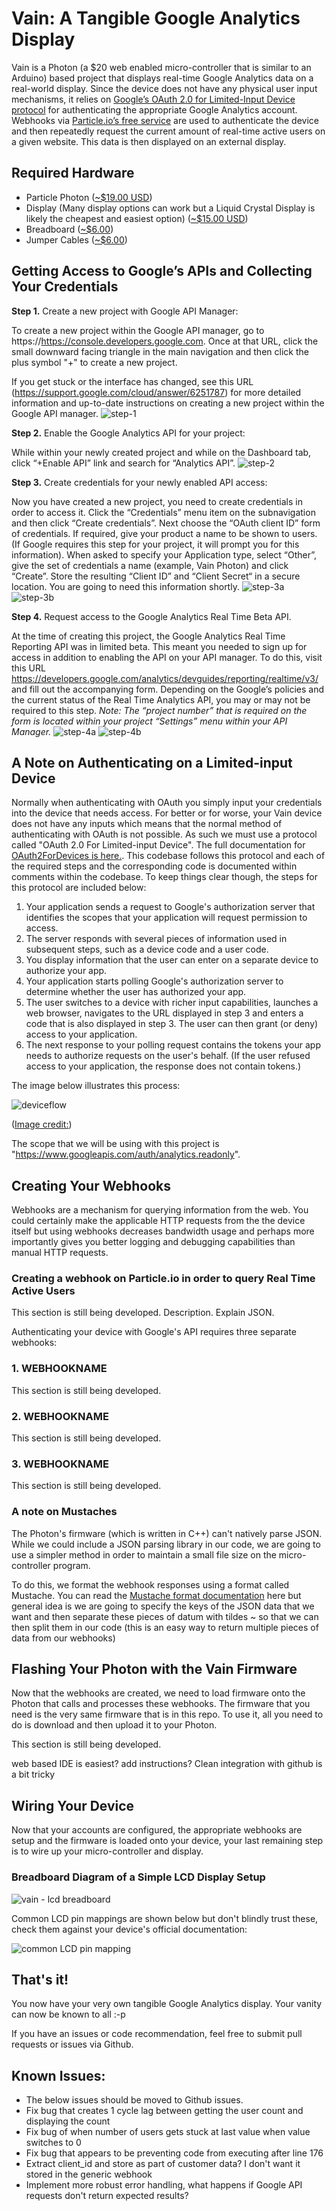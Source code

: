 # Vain: A Tangible Google Analytics Display

Vain is a Photon (a $20 web enabled micro-controller that is similar to an Arduino) based project that displays real-time Google Analytics data on a real-world display. Since the device does not have any physical user input mechanisms, it relies on [Google’s OAuth 2.0 for Limited-Input Device protocol](https://developers.google.com/identity/protocols/OAuth2ForDevices) for authenticating the appropriate Google Analytics account. Webhooks via [Particle.io’s free service](https://www.particle.io) are used to authenticate the device and then repeatedly request the current amount of real-time active users on a given website. This data is then displayed on an external display.

## Required Hardware

* Particle Photon ([~$19.00 USD](https://www.sparkfun.com/products/13774))
* Display (Many display options can work but a Liquid Crystal Display is likely
	the cheapest and easiest option) ([~$15.00 USD](https://www.sparkfun.com/products/9052))
* Breadboard ([~$6.00](https://www.sparkfun.com/products/12615))
* Jumper Cables ([~$6.00](https://www.sparkfun.com/products/8431))

## Getting Access to Google’s APIs and Collecting Your Credentials

**Step 1.** Create a new project with Google API Manager:

To create a new project within the Google API manager, go to https://https://console.developers.google.com. Once at that URL, click the small downward facing triangle in the main navigation and then click the plus symbol "+" to create a new project.

If you get stuck or the interface has changed, see this URL (https://support.google.com/cloud/answer/6251787) for more detailed information and up-to-date instructions on creating a new project within the Google API manager.
![step-1](https://user-images.githubusercontent.com/136573/28741600-ce13fdb8-73ce-11e7-8efb-ac488e2ac1b3.png)

**Step 2.** Enable the Google Analytics API for your project:

While within your newly created project and while on the Dashboard tab, click “+Enable API” link and search for “Analytics API”.
![step-2](https://user-images.githubusercontent.com/136573/28741604-ce1865ec-73ce-11e7-8704-5ab8f37fa563.png)

**Step 3.** Create credentials for your newly enabled API access:

Now you have created a new project, you need to create credentials in order to access it. Click the “Credentials” menu item on the subnavigation and then click “Create credentials”. Next choose the “OAuth client ID” form of credentials. If required, give your product a name to be shown to users. (If Google requires this step for your project, it will prompt you for this information). When asked to specify your Application type, select “Other”, give the set of credentials a name (example, Vain Photon) and click “Create”. Store the resulting “Client ID” and “Client Secret“ in a secure location. You are going to need this information shortly.
![step-3a](https://user-images.githubusercontent.com/136573/28741603-ce146fd2-73ce-11e7-9109-9e76c87e2e94.png)
![step-3b](https://user-images.githubusercontent.com/136573/28741602-ce144cf0-73ce-11e7-96fa-d2023e4da784.png)

**Step 4.** Request access to the Google Analytics Real Time Beta API.

At the time of creating this project, the Google Analytics Real Time Reporting API was in limited beta. This meant you needed to sign up for access in addition to enabling the API on your API manager. To do this, visit this URL https://developers.google.com/analytics/devguides/reporting/realtime/v3/ and fill out the accompanying form. Depending on the Google’s policies and the current status of the Real Time Analytics API, you may or may not be required to this step. *Note: The “project number” that is required on the form is located within your project “Settings” menu within your API Manager.*
![step-4a](https://user-images.githubusercontent.com/136573/28741606-ce2b8b72-73ce-11e7-95c5-26e7dc608574.png)
![step-4b](https://user-images.githubusercontent.com/136573/28741605-ce28e98a-73ce-11e7-98a0-a234c715238c.png)


## A Note on Authenticating on a Limited-input Device
Normally when authenticating with OAuth you simply input your credentials into the device that needs access. For better or for worse, your Vain device does not have any inputs which means that the normal method of authenticating  with OAuth is not possible. As such we must use a protocol called "OAuth 2.0 For Limited-input Device". The full documentation for [OAuth2ForDevices is here.](https://developers.google.com/identity/protocols/OAuth2ForDevices). This codebase follows this protocol and each of the required steps and the corresponding code is documented within comments within the codebase. To keep things clear though, the steps for this protocol are included below:

1. Your application sends a request to Google's authorization server that identifies the scopes that your application will request permission to access.
2. The server responds with several pieces of information used in subsequent steps, such as a device code and a user code.
3. You display information that the user can enter on a separate device to authorize your app.
4. Your application starts polling Google's authorization server to determine whether the user has authorized your app.
5. The user switches to a device with richer input capabilities, launches a web browser, navigates to the URL displayed in step 3 and enters a code that is also displayed in step 3. The user can then grant (or deny) access to your application.
6. The next response to your polling request contains the tokens your app needs to authorize requests on the user's behalf. (If the user refused access to your application, the response does not contain tokens.)

The image below illustrates this process:

![deviceflow](https://user-images.githubusercontent.com/136573/28741718-8d0be4fe-73d1-11e7-87aa-a411f817bbe7.png)

([Image credit:](https://developers.google.com/identity/protocols/OAuth2ForDevices))


The scope that we will be using with this project is "https://www.googleapis.com/auth/analytics.readonly".


## Creating Your Webhooks

Webhooks are a mechanism for querying information from the web. You could certainly
make the applicable HTTP requests from the the device itself but using webhooks
decreases bandwidth usage and perhaps more importantly gives you better logging
and debugging capabilities than manual HTTP requests.

### Creating a webhook on Particle.io in order to query Real Time Active Users

This section is still being developed.
Description. Explain JSON.



Authenticating your device with Google's API requires three separate webhooks:

### 1. WEBHOOKNAME

This section is still being developed.

### 2. WEBHOOKNAME

This section is still being developed.

### 3. WEBHOOKNAME

This section is still being developed.


### A note on Mustaches

The Photon's firmware (which is written in C++) can't natively parse JSON. While
we could include a JSON parsing library in our code, we are going to use a simpler
method in order to maintain a small file size on the micro-controller program.

To do this, we format the webhook responses using a format called Mustache. You
can read the [Mustache format documentation](http://mustache.github.io/) here but
general idea is we are going to specify the keys of the JSON data that we want
and then separate these pieces of datum with tildes ~ so that we can then split
them in our code (this is an easy way to return multiple pieces of data from our
webhooks)


## Flashing Your Photon with the Vain Firmware
Now that the webhooks are created, we need to load firmware onto the Photon that
calls and processes these webhooks. The firmware that you need is the very same
firmware that is in this repo. To use it, all you need to do is download and then
upload it to your Photon.

This section is still being developed.

web based IDE is easiest? add instructions? Clean integration with github is a bit tricky


## Wiring Your Device
Now that your accounts are configured, the appropriate webhooks are setup
and the firmware is loaded onto your device, your last remaining step is to wire
up your micro-controller and display.

### Breadboard Diagram of a Simple LCD Display Setup

![vain - lcd breadboard](https://user-images.githubusercontent.com/136573/28605821-7bf1d534-7188-11e7-8153-0963185340b7.png)

Common LCD pin mappings are shown below but don't blindly trust these, check them
against your device's official documentation:

![common LCD pin mapping](https://user-images.githubusercontent.com/136573/28605838-953b324c-7188-11e7-8aac-433b90a65852.png)


## That's it!
You now have your very own tangible Google Analytics display. Your vanity can
now be known to all :-p

If you have an issues or code recommendation, feel free to submit pull requests
or issues via Github.


## Known Issues:
* The below issues should be moved to Github issues.
* Fix bug that creates 1 cycle lag between getting the user count and displaying the count
* Fix bug of when number of users gets stuck at last value when value switches to 0
* Fix bug that appears to be preventing code from executing after line 176
* Extract client_id and store as part of customer data? I don't want it stored in the generic webhook
* Implement more robust error handling, what happens if Google API requests don't return expected results?
